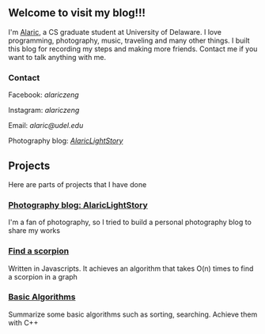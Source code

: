 ## Welcome to visit my blog!!!

I'm [Alaric](https://alariczeng.github.io), a CS graduate student at University of Delaware. I love programming, photography, music, traveling and many other things. I built this blog for recording my steps and making more friends. Contact me if you want to talk anything with me.

### Contact

Facebook: _alariczeng_

Instagram: _alariczeng_

Email: _alaric@udel.edu_

Photography blog: [_AlaricLightStory_](http://www.alariclightstory.com)

## Projects

Here are parts of projects that I have done

### [Photography blog: AlaricLightStory](AlaricLightStory)

I'm a fan of photography, so I tried to build a personal photography blog to share my works

### [Find a scorpion](FindScorpion)

Written in Javascripts. It achieves an algorithm that takes O(n) times to find a scorpion in a graph

### [Basic Algorithms](BasicAlgorithm)

Summarize some basic algorithms such as sorting, searching. Achieve them with C++
